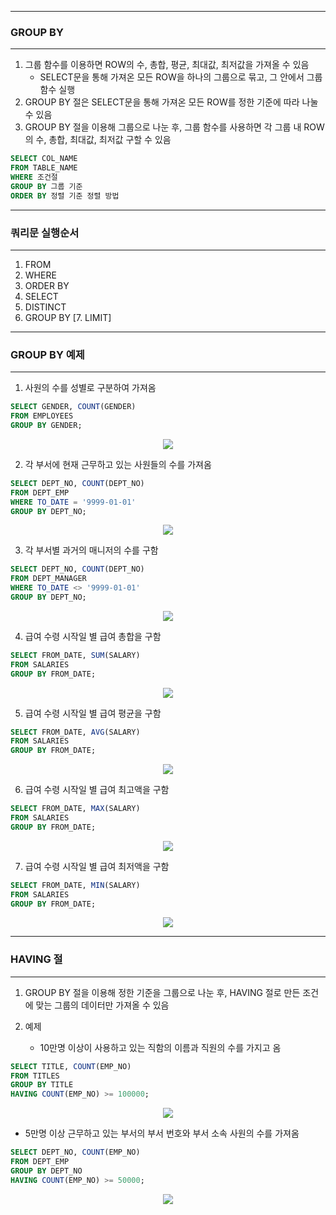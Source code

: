 -----
### GROUP BY
-----
1. 그룹 함수를 이용하면 ROW의 수, 총합, 평균, 최대값, 최저값을 가져올 수 있음
   - SELECT문을 통해 가져온 모든 ROW을 하나의 그룹으로 묶고, 그 안에서 그룹함수 실행
2. GROUP BY 절은 SELECT문을 통해 가져온 모든 ROW를 정한 기준에 따라 나눌 수 있음
3. GROUP BY 절을 이용해 그룹으로 나눈 후, 그룹 함수를 사용하면 각 그룹 내 ROW의 수, 총합, 최대값, 최저값 구할 수 있음

```sql
SELECT COL_NAME
FROM TABLE_NAME
WHERE 조건절
GROUP BY 그룹 기준
ORDER BY 정렬 기준 정렬 방법
```
-----
### 쿼리문 실행순서
-----
1. FROM
2. WHERE
3. ORDER BY
4. SELECT
5. DISTINCT
6. GROUP BY
[7. LIMIT]

-----
### GROUP BY 예제
-----
1. 사원의 수를 성별로 구분하여 가져옴
```sql
SELECT GENDER, COUNT(GENDER)
FROM EMPLOYEES
GROUP BY GENDER;
```
<div align="center">
<img src="https://github.com/sooyounghan/Data-Base/assets/34672301/a1d8946b-54cb-4b84-af34-3e72acf92c9d">
</div>

2. 각 부서에 현재 근무하고 있는 사원들의 수를 가져옴
```sql
SELECT DEPT_NO, COUNT(DEPT_NO)
FROM DEPT_EMP
WHERE TO_DATE = '9999-01-01'
GROUP BY DEPT_NO;
```
<div align="center">
<img src="https://github.com/sooyounghan/Data-Base/assets/34672301/a2cdd720-8838-42f3-9be6-943f5fa5b5ae">
</div>

3. 각 부서별 과거의 매니저의 수를 구함
```sql
SELECT DEPT_NO, COUNT(DEPT_NO)
FROM DEPT_MANAGER
WHERE TO_DATE <> '9999-01-01'
GROUP BY DEPT_NO;
```
<div align="center">
<img src="https://github.com/sooyounghan/Data-Base/assets/34672301/3d4721bb-1061-4f6a-be0e-ca3c8a64fc76">
</div>

4. 급여 수령 시작일 별 급여 총합을 구함
```sql
SELECT FROM_DATE, SUM(SALARY)
FROM SALARIES
GROUP BY FROM_DATE;
```
<div align="center">
<img src="https://github.com/sooyounghan/Java/assets/34672301/d9d80393-f614-4e30-bab7-21816faaf5ec">
</div>

5. 급여 수령 시작일 별 급여 평균을 구함
```sql
SELECT FROM_DATE, AVG(SALARY)
FROM SALARIES
GROUP BY FROM_DATE;
```
<div align="center">
<img src="https://github.com/sooyounghan/Java/assets/34672301/5fd9fcbb-5c32-4785-bc33-2e0e70444cb5">
</div>


6. 급여 수령 시작일 별 급여 최고액을 구함
```sql
SELECT FROM_DATE, MAX(SALARY)
FROM SALARIES
GROUP BY FROM_DATE;
```
<div align="center">
<img src="https://github.com/sooyounghan/Java/assets/34672301/7ad5e82a-133a-400f-84cc-dbb85578cafd">
</div>

7.  급여 수령 시작일 별 급여 최저액을 구함
```sql
SELECT FROM_DATE, MIN(SALARY)
FROM SALARIES
GROUP BY FROM_DATE;
```
<div align="center">
<img src="https://github.com/sooyounghan/Java/assets/34672301/9d9c6eb4-28f4-4946-83fa-be99c9a577da">
</div>

-----
### HAVING 절
-----
1. GROUP BY 절을 이용해 정한 기준을 그룹으로 나눈 후, HAVING 절로 만든 조건에 맞는 그룹의 데이터만 가져올 수 있음

2. 예제
   - 10만명 이상이 사용하고 있는 직함의 이름과 직원의 수를 가지고 옴
```sql
SELECT TITLE, COUNT(EMP_NO)
FROM TITLES
GROUP BY TITLE
HAVING COUNT(EMP_NO) >= 100000;
``` 
<div align="center">
<img src="https://github.com/sooyounghan/Java/assets/34672301/79545e4c-a368-47f9-860b-0e751ae177fa">
</div>

   - 5만명 이상 근무하고 있는 부서의 부서 번호와 부서 소속 사원의 수를 가져옴
```sql
SELECT DEPT_NO, COUNT(EMP_NO)
FROM DEPT_EMP
GROUP BY DEPT_NO
HAVING COUNT(EMP_NO) >= 50000;
```
<div align="center">
<img src="https://github.com/sooyounghan/Java/assets/34672301/d00cce09-39ed-4da5-bae0-ff34e20bb001">
</div>

